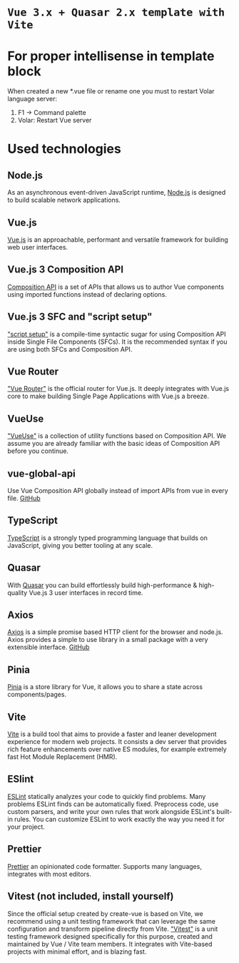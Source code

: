 # `Vue 3.x + Quasar 2.x template with Vite`

# For proper intellisense in template block

When created a new \*.vue file or rename one you must to restart Volar language server:<br>

1. F1 -> Command palette<br>
2. Volar: Restart Vue server<br>

# Used technologies

## Node.js

As an asynchronous event-driven JavaScript runtime, [Node.js](https://nodejs.org/en/) is designed to build scalable network applications.

## Vue.js

[Vue.js](https://vuejs.org/) is an approachable, performant and versatile framework for building web user interfaces.

## Vue.js 3 Composition API

[Composition API](https://vuejs.org/api/composition-api-setup.html) is a set of APIs that allows us to author Vue components using imported functions instead of declaring options.

## Vue.js 3 SFC and "script setup"

["script setup"](https://vuejs.org/api/sfc-script-setup.html) is a compile-time syntactic sugar for using Composition API inside Single File Components (SFCs). It is the recommended syntax if you are using both SFCs and Composition API.

## Vue Router

["Vue Router"](https://router.vuejs.org/) is the official router for Vue.js. It deeply integrates with Vue.js core to make building Single Page Applications with Vue.js a breeze.

## VueUse

["VueUse"](https://vueuse.org/) is a collection of utility functions based on Composition API. We assume you are already familiar with the basic ideas of Composition API before you continue.

## vue-global-api

Use Vue Composition API globally instead of import APIs from vue in every file. [GitHub](https://github.com/antfu/vue-global-api)

## TypeScript

[TypeScript](https://www.typescriptlang.org/) is a strongly typed programming language that builds on JavaScript, giving you better tooling at any scale.

## Quasar

With [Quasar](https://quasar.dev/) you can build effortlessly build high-performance & high-quality Vue.js 3 user interfaces in record time.

## Axios

[Axios](https://axios-http.com/) is a simple promise based HTTP client for the browser and node.js. Axios provides a simple to use library in a small package with a very extensible interface. [GitHub](https://github.com/axios/axios)

## Pinia

[Pinia](https://pinia.vuejs.org/) is a store library for Vue, it allows you to share a state across components/pages.

## Vite

[Vite](https://vitejs.dev/) is a build tool that aims to provide a faster and leaner development experience for modern web projects. It consists a dev server that provides rich feature enhancements over native ES modules, for example extremely fast Hot Module Replacement (HMR).

## ESlint

[ESLint](https://eslint.org/) statically analyzes your code to quickly find problems. Many problems ESLint finds can be automatically fixed. Preprocess code, use custom parsers, and write your own rules that work alongside ESLint's built-in rules. You can customize ESLint to work exactly the way you need it for your project.

## Prettier

[Prettier](https://prettier.io/) an opinionated code formatter. Supports many languages, integrates with most editors.

## Vitest (not included, install yourself)

Since the official setup created by create-vue is based on Vite, we recommend using a unit testing framework that can leverage the same configuration and transform pipeline directly from Vite. ["Vitest"](https://vuejs.org/guide/scaling-up/testing.html#unit-testing) is a unit testing framework designed specifically for this purpose, created and maintained by Vue / Vite team members. It integrates with Vite-based projects with minimal effort, and is blazing fast.


